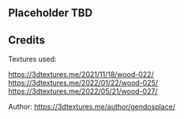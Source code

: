 ## Placeholder TBD

## Credits

Textures used:

https://3dtextures.me/2021/11/18/wood-022/
https://3dtextures.me/2022/01/22/wood-025/
https://3dtextures.me/2022/05/21/wood-027/

Author: https://3dtextures.me/author/gendosplace/
